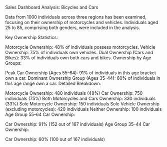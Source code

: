 Sales Dashboard Analysis: Bicycles and Cars

Data from 1000 individuals across three regions has been examined, focusing on their ownership of motorcycles and vehicles. Individuals aged 25 to 85, comprising both genders, were included in the analysis.

Key Ownership Statistics:

Motorcycle Ownership: 48% of individuals possess motorcycles.
Vehicle Ownership: 75% of individuals own vehicles.
Dual Ownership (Cars and Bikes): 33% of individuals own both cars and bikes.
Ownership by Age Groups:

Peak Car Ownership (Ages 55–64): 91% of individuals in this age bracket own a car.
Dominant Ownership Group (Ages 35–44): 60% of individuals in this age range own a car.
Detailed Breakdown:

Motorcycle Ownership: 480 individuals (48%)
Car Ownership: 750 individuals (75%)
Both Motorcycles and Cars Ownership: 330 individuals (33%)
Sole Motorcycle Ownership: 150 individuals
Sole Vehicle Ownership (excluding motorcycles): 420 individuals
Neither Ownership: 100 individuals
Age Group 55–64 Car Ownership:

Car Ownership: 91% (152 out of 167 individuals)
Age Group 35–44 Car Ownership:

Car Ownership: 60% (100 out of 167 individuals)

